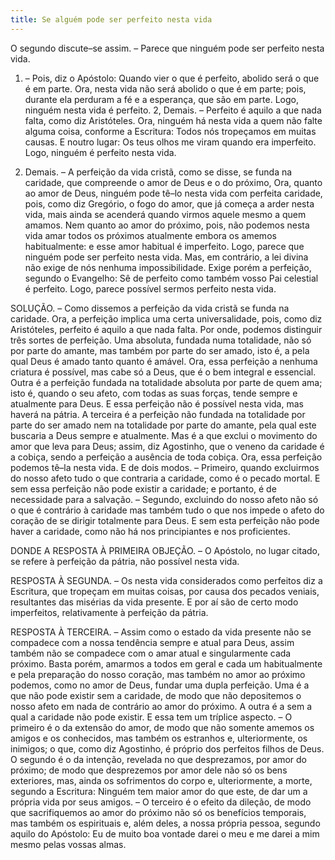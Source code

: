 ```yaml
---
title: Se alguém pode ser perfeito nesta vida
---
```


O segundo discute–se assim. – Parece que ninguém pode ser perfeito nesta vida.  

1. – Pois, diz o Apóstolo: Quando vier o que é perfeito, abolido será o que é em parte. Ora, nesta vida não será abolido o que é em parte; pois, durante ela perduram a fé e a esperança, que são em parte. Logo, ninguém nesta vida é perfeito.  2, Demais. – Perfeito é aquilo a que nada falta, como diz Aristóteles. Ora, ninguém há nesta vida a quem não falte alguma coisa, conforme a Escritura: Todos nós tropeçamos em muitas causas. E noutro lugar: Os teus olhos me viram quando era imperfeito. Logo, ninguém é perfeito nesta vida.  

3. Demais. – A perfeição da vida cristã, como se disse, se funda na caridade, que compreende o amor de Deus e o do próximo, Ora, quanto ao amor de Deus, ninguém pode tê–lo nesta vida com perfeita caridade, pois, como diz Gregório, o fogo do amor, que já começa a arder nesta vida, mais ainda se acenderá quando virmos aquele mesmo a quem amamos. Nem quanto ao amor do próximo, pois, não podemos nesta vida amar todos os próximos atualmente embora os amemos habitualmente: e esse amor habitual é imperfeito. Logo, parece que ninguém pode ser perfeito nesta vida.  Mas, em contrário, a lei divina não exige de nós nenhuma impossibilidade. Exige porém a perfeição, segundo o Evangelho: Sê de perfeito como também vosso Pai celestial é perfeito. Logo, parece possível sermos perfeito nesta vida.  

SOLUÇÃO. – Como dissemos a perfeição da vida cristã se funda na caridade. Ora, a perfeição implica uma certa universalidade, pois, como diz Aristóteles, perfeito é aquilo a que nada falta. Por onde, podemos distinguir três sortes de perfeição. Uma absoluta, fundada numa totalidade, não só por parte do amante, mas também por parte do ser amado, isto é, a pela qual Deus é amado tanto quanto é amável. Ora, essa perfeição a nenhuma criatura é possível, mas cabe só a Deus, que é o bem integral e essencial.  Outra é a perfeição fundada na totalidade absoluta por parte de quem ama; isto é, quando o seu afeto, com todas as suas forças, tende sempre e atualmente para Deus. E essa perfeição não é possível nesta vida, mas haverá na pátria.  A terceira é a perfeição não fundada na totalidade por parte do ser amado nem na totalidade por parte do amante, pela qual este buscaria a Deus sempre e atualmente. Mas é a que exclui o movimento do amor que leva para Deus; assim, diz Agostinho, que o veneno da caridade é a cobiça, sendo a perfeição a ausência de toda cobiça. Ora, essa perfeição podemos tê–la nesta vida. E de dois modos. – Primeiro, quando excluirmos do nosso afeto tudo o que contraria a caridade, como é o pecado mortal. E sem essa perfeição não pode existir a caridade; e portanto, é de necessidade para a salvação. – Segundo, excluindo do nosso afeto não só o que é contrário à caridade mas também tudo o que nos impede o afeto do coração de se dirigir totalmente para Deus. E sem esta perfeição não pode haver a caridade, como não há nos principiantes e nos proficientes.  

DONDE A RESPOSTA À PRIMEIRA OBJEÇÃO. – O Apóstolo, no lugar citado, se refere à perfeição da pátria, não possível nesta vida.  

RESPOSTA À SEGUNDA. – Os nesta vida considerados como perfeitos diz a Escritura, que tropeçam em muitas coisas, por causa dos pecados veniais, resultantes das misérias da vida presente. E por aí são de certo modo imperfeitos, relativamente à perfeição da pátria. 

RESPOSTA À TERCEIRA. – Assim como o estado da vida presente não se compadece com a nossa tendência sempre e atual para Deus, assim também não se compadece com o amar atual e singularmente cada próximo. Basta porém, amarmos a todos em geral e cada um habitualmente e pela preparação do nosso coração, mas também no amor ao próximo podemos, como no amor de Deus, fundar uma dupla perfeição. Uma é a que não pode existir sem a caridade, de modo que não depositemos o nosso afeto em nada de contrário ao amor do próximo. A outra é a sem a qual a caridade não pode existir. E essa tem um tríplice aspecto. – O primeiro é o da extensão do amor, de modo que não somente amemos os amigos e os conhecidos, mas também os estranhos e, ulteriormente, os inimigos; o que, como diz Agostinho, é próprio dos perfeitos filhos de Deus. O segundo é o da intenção, revelada no que desprezamos, por amor do próximo; de modo que desprezemos por amor dele não só os bens exteriores, mas, ainda os sofrimentos do corpo e, ulteriormente, a morte, segundo a Escritura: Ninguém tem maior amor do que este, de dar um a própria vida por seus amigos. – O terceiro é o efeito da dileção, de modo que sacrifiquemos ao amor do próximo não só os benefícios temporais, mas também os espirituais e, além deles, a nossa própria pessoa, segundo aquilo do Apóstolo: Eu de muito boa vontade darei o meu e me darei a mim mesmo pelas vossas almas.